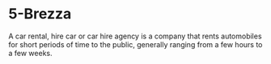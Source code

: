 # 5-Brezza
A car rental, hire car or car hire agency is a company that rents automobiles for short periods of time to the public, generally ranging from a few hours to a few weeks.
